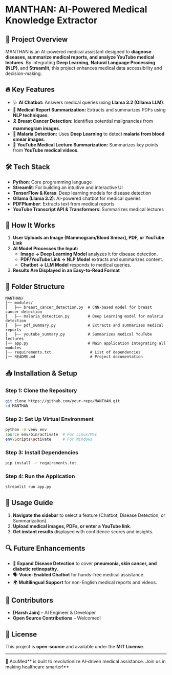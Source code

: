 # **MANTHAN: AI-Powered Medical Knowledge Extractor**

## 📌 **Project Overview**

MANTHAN is an AI-powered medical assistant designed to **diagnose diseases, summarize medical reports, and analyze YouTube medical lectures**. By integrating **Deep Learning**, **Natural Language Processing (NLP)**, and **Streamlit**, this project enhances medical data accessibility and decision-making.

## 🔥 **Key Features**

- 🩺 **AI Chatbot:** Answers medical queries using **Llama 3.2 (Ollama LLM)**.
- 🏥 **Medical Report Summarization:** Extracts and summarizes PDFs using **NLP techniques**.
- 🎗️ **Breast Cancer Detection:** Identifies potential malignancies from **mammogram images**.
- 🦠 **Malaria Detection:** Uses **Deep Learning** to detect **malaria from blood smear images**.
- 🎥 **YouTube Medical Lecture Summarization:** Summarizes key points from **YouTube medical videos**.

## 🛠 **Tech Stack**

- **Python**: Core programming language
- **Streamlit**: For building an intuitive and interactive UI
- **TensorFlow & Keras**: Deep learning models for disease detection
- **Ollama (Llama 3.2)**: AI-powered chatbot for medical queries
- **PDFPlumber**: Extracts text from medical reports
- **YouTube Transcript API & Transformers**: Summarizes medical lectures

## 🚀 **How It Works**

1. **User Uploads an Image (Mammogram/Blood Smear), PDF, or YouTube Link**
2. **AI Model Processes the Input:**
   - **Image → Deep Learning Model** analyzes it for disease detection.
   - **PDF/YouTube Link → NLP Model** extracts and summarizes content.
   - **Chatbot → LLM Model** responds to medical queries.
3. **Results Are Displayed in an Easy-to-Read Format**

## 📂 **Folder Structure**

```
MANTHAN/
│── modules/
│   ├── breast_cancer_detection.py  # CNN-based model for breast cancer detection
│   ├── malaria_detection.py        # Deep Learning model for malaria detection
│   ├── pdf_summary.py              # Extracts and summarizes medical reports
│   ├── youtube_summary.py          # Summarizes medical YouTube lectures
│── app.py                          # Main application integrating all modules
│── requirements.txt                 # List of dependencies
│── README.md                        # Project documentation
```

## 📥 **Installation & Setup**

### **Step 1: Clone the Repository**

```bash
git clone https://github.com/your-repo/MANTHAN.git
cd MANTHAN
```

### **Step 2: Set Up Virtual Environment**

```bash
python -m venv env
source env/bin/activate  # For Linux/Mac
env\Scripts\activate     # For Windows
```

### **Step 3: Install Dependencies**

```bash
pip install -r requirements.txt
```

### **Step 4: Run the Application**

```bash
streamlit run app.py
```

## 🎯 **Usage Guide**

1. **Navigate the sidebar** to select a feature (Chatbot, Disease Detection, or Summarization).
2. **Upload medical images, PDFs, or enter a YouTube link**.
3. **Get instant results** displayed with confidence scores and insights.

## 🔍 **Future Enhancements**

- 🏥 **Expand Disease Detection** to cover **pneumonia, skin cancer, and diabetic retinopathy**.
- 🗣️ **Voice-Enabled Chatbot** for hands-free medical assistance.
- 🌍 **Multilingual Support** for non-English medical reports and videos.

## 🤝 **Contributors**

- **[Harsh Jain]** – AI Engineer & Developer
- **Open Source Contributions** – Welcomed!

## 📜 **License**

This project is **open-source** and available under the **MIT License**.

---

🚀 AcuMed\*\* is built to revolutionize AI-driven medical assistance. Join us in making healthcare smarter!\*\*

